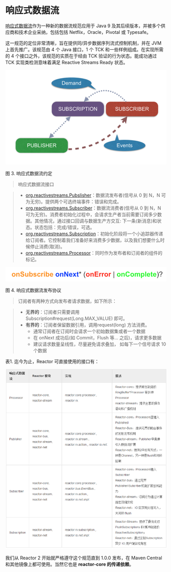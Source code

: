 # 响应式数据流

[响应式数据流](http://www.reactive-streams.org/)作为一种新的数据流规范应用于 Java 9 及其后续版本，并被多个供应商和技术企业采纳，包括包括 Netflix，Oracle，Pivotal 或 Typesafe。

这一规范的定位非常清晰，旨在提供同/异步数据序列流式控制机制，并在 JVM 上首先推广。该规范由 4 个 Java 接口，1 个 TCK 和一些样例组成。在实现所需的 4 个接口之外，该规范的实质在于经由 TCK 验证的行为状态。能成功通过 TCK 实现类检测意味着满足 Reactive Streams Ready 状态。

![](images/3.png)

图 3. 响应式数据流约定

>响应式数据流接口

>- [org.reactivestreams.Pubslisher](https://github.com/reactive-streams/reactive-streams-jvm/blob/master/api/src/main/java/org/reactivestreams/Publisher.java)：数据流发布者(信号从 0 到 N，N 可为无穷)。提供两个可选终端事件：错误和完成。
>- [org.reactivestreams.Subscriber](https://github.com/reactive-streams/reactive-streams-jvm/blob/master/api/src/main/java/org/reactivestreams/Subscriber.java)：数据流消费者(信号从 0 到 N，N 可为无穷)。消费者初始化过程中，会请求生产者当前需要订阅多少数据。其他情况，通过接口回调与数据生产方交互: 下一条(新消息)和状态。状态包括：完成/错误，可选。
>- [org.reactivestreams.Subscription](https://github.com/reactive-streams/reactive-streams-jvm/blob/master/api/src/main/java/org/reactivestreams/Subscription.java)：初始化阶段将一个小追踪器传递给订阅者。它控制着我们准备好来消费多少数据，以及我们想要什么时候停止消费(取消)。
>- [org.reactivestreams.Processor](https://github.com/reactive-streams/reactive-streams-jvm/blob/master/api/src/main/java/org/reactivestreams/Processor.java)：同时作为发布者和订阅者的组件的标记。

![](images/4.png)

图 4. 响应式数据流发布协议


>订阅者有两种方式向发布者请求数据，如下所示：

>- **无界的**：订阅者只需要调用 Subscription#request(Long.MAX_VALUE) 即可。
>- **有界的**：订阅者保留数据引用，调用request(long) 方法消费。  
>   - 通常订阅者在订阅时会请求一个初始数据集或者一个数据
>   - 在 onNext 成功后(如 Commit，Flush 等…​ 之后)，请求更多数据
>   - 建议请求数量呈线性，尽量避免请求叠加， 如每下一个信号请求 10 个数据

表1. 迄今为止，Reactor 可直接使用的接口有：

 ![](images/10.png)

我们从 Reactor 2 开始就严格遵守这个规范直到 1.0.0 发布，在 Maven Central 和其他镜像上都可使用。当然它也是 **reactor-core 的传递依赖**。

